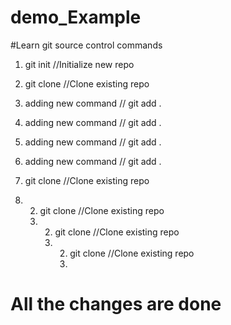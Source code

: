 # demo_Example
#Learn git source control commands

1. git init //Initialize new repo

2. git clone //Clone existing repo


 3. adding new command // git add .
 3. adding new command // git add .
 3. adding new command // git add .
 3. adding new command // git add .

2. git clone //Clone existing repo

3. 2. git clone //Clone existing repo
   3. 2. git clone //Clone existing repo
      3. 2. git clone //Clone existing repo
         3. 
# All the changes are done 

